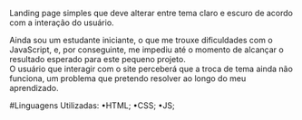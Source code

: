 Landing page simples que deve alterar entre tema claro e escuro de acordo com a interação do usuário.

Ainda sou um estudante iniciante, o que me trouxe dificuldades com o JavaScript, e, por conseguinte, me impediu até o momento de alcançar o resultado esperado para este pequeno projeto.  
O usuário que interagir com o site perceberá que a troca de tema ainda não funciona, um problema que pretendo resolver ao longo do meu aprendizado.

#Linguagens Utilizadas:
•HTML;
•CSS;
•JS;

